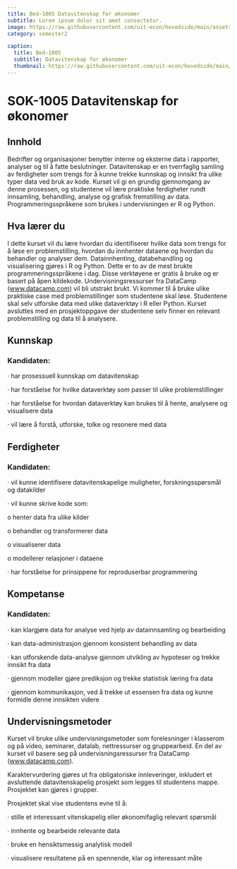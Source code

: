 ```yaml
---
title: Bed-1005 Datavitenskap for økonomer
subtitle: Lorem ipsum dolor sit amet consectetur.
image: https://raw.githubusercontent.com/uit-econ/hovedside/main/assets/img/Bed-1005.jpg
category: semester2

caption:
  title: Bed-1005
  subtitle: Datavitenskap for økonomer
  thumbnail: https://raw.githubusercontent.com/uit-econ/hovedside/main/assets/img/Bed-1005.jpg
---
```

# SOK-1005 Datavitenskap for økonomer

## Innhold
Bedrifter og organisasjoner benytter interne og eksterne data i rapporter, analyser og til å fatte beslutninger. Datavitenskap er en tverrfaglig samling av ferdigheter som trengs for å kunne trekke kunnskap og innsikt fra ulike typer data ved bruk av kode. Kurset vil gi en grundig gjennomgang av denne prosessen, og studentene vil lære praktiske ferdigheter rundt innsamling, behandling, analyse og grafisk fremstilling av data. Programmeringsspråkene som brukes i undervisningen er R og Python.

## Hva lærer du
I dette kurset vil du lære hvordan du identifiserer hvilke data som trengs for å løse en problemstilling, hvordan du innhenter dataene og hvordan du behandler og analyser dem. Datainnhenting, databehandling og visualisering gjøres i R og Python. Dette er to av de mest brukte programmeringsspråkene i dag. Disse verktøyene er gratis å bruke og er basert på åpen kildekode. Undervisningsressurser fra DataCamp (www.datacamp.com) vil bli utstrakt brukt. Vi kommer til å bruke ulike praktiske case med problemstillinger som studentene skal løse. Studentene skal selv utforske data med ulike dataverktøy i R eller Python. Kurset avsluttes med en prosjektoppgave der studentene selv finner en relevant problemstilling og data til å analysere.

## Kunnskap

 ### Kandidaten:

·         har prosessuell kunnskap om datavitenskap

·         har forståelse for hvilke dataverktøy som passer til ulike problemstillinger

·         har forståelse for hvordan dataverktøy kan brukes til å hente, analysere og visualisere data

·         vil lære å forstå, utforske, tolke og resonere med data

## Ferdigheter

### Kandidaten:

·         vil kunne identifisere datavitenskapelige muligheter, forskningsspørsmål og datakilder

·         vil kunne skrive kode som:

o    henter data fra ulike kilder

o    behandler og transformerer data

o    visualiserer data

o    modellerer relasjoner i dataene

·         har forståelse for prinsippene for reproduserbar programmering

 

## Kompetanse

### Kandidaten:

·         kan klargjøre data for analyse ved hjelp av datainnsamling og bearbeiding

·         kan data-administrasjon gjennom konsistent behandling av data

·         kan utforskende data-analyse gjennom utvikling av hypoteser og trekke innsikt fra data

·         gjennom modeller gjøre prediksjon og trekke statistisk læring fra data

·         gjennom kommunikasjon, ved å trekke ut essensen fra data og kunne formidle denne innsikten videre

## Undervisningsmetoder

Kurset vil bruke ulike undervisningsmetoder som forelesninger i klasserom og på video, seminarer, datalab, nettressurser og gruppearbeid. En del av kurset vil basere seg på undervisningsressurser fra DataCamp (www.datacamp.com).

Karaktervurdering gjøres ut fra obligatoriske innleveringer, inkludert et avsluttende datavitenskapelig prosjekt som legges til studentens mappe. Prosjektet kan gjøres i grupper. 

Prosjektet skal vise studentens evne til å:

·         stille et interessant vitenskapelig eller økonomifaglig relevant spørsmål

·         innhente og bearbeide relevante data

·         bruke en hensiktsmessig analytisk modell

·         visualisere resultatene på en spennende, klar og interessant måte
